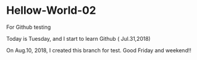# Hellow-World-02
For Github testing

Today is Tuesday, and I start to learn Github ( Jul.31,2018)

On Aug.10, 2018, I created this branch for test. Good Friday and weekend!!
